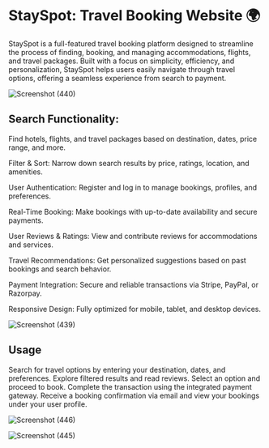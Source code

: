 # StaySpot: Travel Booking Website 🌍
StaySpot is a full-featured travel booking platform designed to streamline the process of finding, booking, and managing accommodations, flights, and travel packages. Built with a focus on simplicity, efficiency, and personalization, StaySpot helps users easily navigate through travel options, offering a seamless experience from search to payment.

![Screenshot (440)](https://github.com/user-attachments/assets/ea955ec4-78ed-433b-a745-2cde41b23167)

## **Search Functionality:** 

Find hotels, flights, and travel packages based on destination, dates, price range, and more.

Filter & Sort: Narrow down search results by price, ratings, location, and amenities.

User Authentication: Register and log in to manage bookings, profiles, and preferences.

Real-Time Booking: Make bookings with up-to-date availability and secure payments.

User Reviews & Ratings: View and contribute reviews for accommodations and services.

Travel Recommendations: Get personalized suggestions based on past bookings and search behavior.

Payment Integration: Secure and reliable transactions via Stripe, PayPal, or Razorpay.

Responsive Design: Fully optimized for mobile, tablet, and desktop devices.



![Screenshot (439)](https://github.com/user-attachments/assets/791537da-b94d-42ac-bf73-e979ca851693)

## Usage
Search for travel options by entering your destination, dates, and preferences.
Explore filtered results and read reviews.
Select an option and proceed to book.
Complete the transaction using the integrated payment gateway.
Receive a booking confirmation via email and view your bookings under your user profile.

![Screenshot (446)](https://github.com/user-attachments/assets/4809e40c-9e77-45c7-a214-5737016867e3)

![Screenshot (445)](https://github.com/user-attachments/assets/680e27ed-0770-49e7-b5e6-5a6c9dc1f142)
